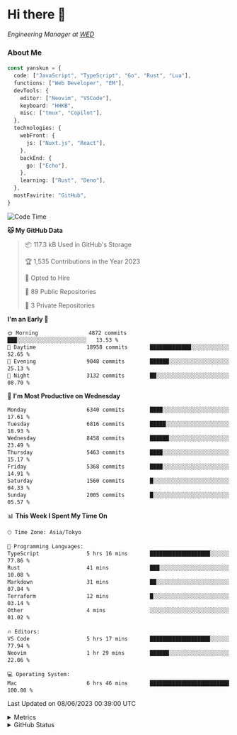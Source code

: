# Hi there&nbsp;:wave:

<!-- ![Alt text](https://spotify-recently-played-readme.vercel.app/api?user=31kynbuubkiu3r4qh4hjuaglhfay) -->

_Engineering Manager at [WED](https://github.com/wedinc)_

### About Me

```ts
const yanskun = {
  code: ["JavaScript", "TypeScript", "Go", "Rust", "Lua"],
  functions: ["Web Developer", "EM"],
  devTools: {
    editor: ["Neovim", "VSCode"],
    keyboard: "HHKB",
    misc: ["tmux", "Copilot"],
  },
  technologies: {
    webFront: {
      js: ["Nuxt.js", "React"],
    },
    backEnd: {
      go: ["Echo"],
    },
    learning: ["Rust", "Deno"],
  },
  mostFavirite: "GitHub",
}
```

<!--START_SECTION:waka-->
![Code Time](http://img.shields.io/badge/Code%20Time-328%20hrs%2039%20mins-blue)

**🐱 My GitHub Data** 

> 📦 117.3 kB Used in GitHub's Storage 
 > 
> 🏆 1,535 Contributions in the Year 2023
 > 
> 💼 Opted to Hire
 > 
> 📜 89 Public Repositories 
 > 
> 🔑 3 Private Repositories 
 > 
**I'm an Early 🐤** 

```text
🌞 Morning                4872 commits        ███░░░░░░░░░░░░░░░░░░░░░░   13.53 % 
🌆 Daytime                18958 commits       █████████████░░░░░░░░░░░░   52.65 % 
🌃 Evening                9048 commits        ██████░░░░░░░░░░░░░░░░░░░   25.13 % 
🌙 Night                  3132 commits        ██░░░░░░░░░░░░░░░░░░░░░░░   08.70 % 
```
📅 **I'm Most Productive on Wednesday** 

```text
Monday                   6340 commits        ████░░░░░░░░░░░░░░░░░░░░░   17.61 % 
Tuesday                  6816 commits        █████░░░░░░░░░░░░░░░░░░░░   18.93 % 
Wednesday                8458 commits        ██████░░░░░░░░░░░░░░░░░░░   23.49 % 
Thursday                 5463 commits        ████░░░░░░░░░░░░░░░░░░░░░   15.17 % 
Friday                   5368 commits        ████░░░░░░░░░░░░░░░░░░░░░   14.91 % 
Saturday                 1560 commits        █░░░░░░░░░░░░░░░░░░░░░░░░   04.33 % 
Sunday                   2005 commits        █░░░░░░░░░░░░░░░░░░░░░░░░   05.57 % 
```


📊 **This Week I Spent My Time On** 

```text
🕑︎ Time Zone: Asia/Tokyo

💬 Programming Languages: 
TypeScript               5 hrs 16 mins       ███████████████████░░░░░░   77.86 % 
Rust                     41 mins             ███░░░░░░░░░░░░░░░░░░░░░░   10.08 % 
Markdown                 31 mins             ██░░░░░░░░░░░░░░░░░░░░░░░   07.84 % 
Terraform                12 mins             █░░░░░░░░░░░░░░░░░░░░░░░░   03.14 % 
Other                    4 mins              ░░░░░░░░░░░░░░░░░░░░░░░░░   01.02 % 

🔥 Editors: 
VS Code                  5 hrs 17 mins       ███████████████████░░░░░░   77.94 % 
Neovim                   1 hr 29 mins        ██████░░░░░░░░░░░░░░░░░░░   22.06 % 

💻 Operating System: 
Mac                      6 hrs 46 mins       █████████████████████████   100.00 % 
```


 Last Updated on 08/06/2023 00:39:00 UTC
<!--END_SECTION:waka-->

<details>
  <summary>Metrics</summary>
  <img src="https://github.com/yanskun/yanskun/blob/main/github-metrics.svg" alt="Metrics">
</details>

<details>
  <summary>GitHub Status</summary>
  <picture>
    <source media="(prefers-color-scheme: dark)" srcset="https://raw.githubusercontent.com/yanskun/yanskun/master/profile-summary-card-output/nord_dark/0-profile-details.svg">
   <img src="https://raw.githubusercontent.com/yanskun/yanskun/master/profile-summary-card-output/default/0-profile-details.svg">
  </picture>
  <br>
  <picture>
    <source media="(prefers-color-scheme: dark)" srcset="https://raw.githubusercontent.com/yanskun/yanskun/master/profile-summary-card-output/nord_dark/1-repos-per-language.svg">
   <img src="https://raw.githubusercontent.com/yanskun/yanskun/master/profile-summary-card-output/default/1-repos-per-language.svg">
  </picture>
  <picture>
    <source media="(prefers-color-scheme: dark)" srcset="https://raw.githubusercontent.com/yanskun/yanskun/master/profile-summary-card-output/nord_dark/2-most-commit-language.svg">
   <img src="https://raw.githubusercontent.com/yanskun/yanskun/master/profile-summary-card-output/default/2-most-commit-language.svg">
  </picture>
  <br>
  <picture>
    <source media="(prefers-color-scheme: dark)" srcset="https://raw.githubusercontent.com/yanskun/yanskun/master/profile-summary-card-output/nord_dark/3-stats.svg">
   <img src="https://raw.githubusercontent.com/yanskun/yanskun/master/profile-summary-card-output/default/3-stats.svg">
  </picture>
  <picture>
    <source media="(prefers-color-scheme: dark)" srcset="https://raw.githubusercontent.com/yanskun/yanskun/master/profile-summary-card-output/nord_dark/4-productive-time.svg">
   <img src="https://raw.githubusercontent.com/yanskun/yanskun/master/profile-summary-card-output/default/4-productive-time.svg">
  </picture>
</details>
